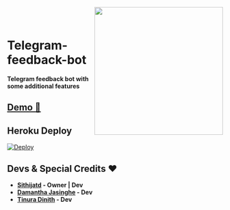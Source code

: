 <div align="right">
 
 <img src="https://telegra.ph/file/f5bd79e18c655e7c4f955.jpg" align="right" width="300" height="300"/>
</div>
</br></br>

# Telegram-feedback-bot
**Telegram feedback bot with some additional features**

## [Demo 💎](https://t.me/ImSithijaBot)

## Heroku Deploy
[![Deploy](https://www.herokucdn.com/deploy/button.svg)](https://heroku.com/deploy?template=https://github.com/Sithijatd/Telegram-feedback-bot) 

## Devs & Special Credits ❤

- **[Sithijatd](https://github.com/WKRPrabashwara) - Owner | Dev**
- **[Damantha Jasinghe](https://github.com/Damantha126) - Dev**
-  **[Tinura Dinith](https://github.com/TinuraD) - Dev**
 
